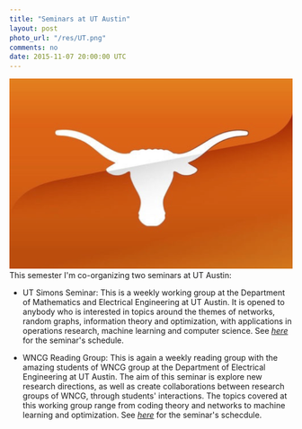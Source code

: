 ```yaml
---
title: "Seminars at UT Austin"
layout: post
photo_url: "/res/UT.png"
comments: no
date: 2015-11-07 20:00:00 UTC
---
```


![](/res/UT.png)
This semester I'm co-organizing two seminars at UT Austin:

- UT Simons Seminar: This is a weekly working group at the Department of Mathematics and Electrical 
Engineering at UT Austin. It is opened to anybody who is interested in topics around the 
themes of networks, random graphs, information theory and optimization, with applications 
in operations research, machine learning and computer science. See [*here*](https://sites.google.com/site/utssfall15/)
for the seminar's schedule.

- WNCG Reading Group: This is again a weekly reading group with the amazing students of WNCG group 
at the Department of Electrical Engineering at UT Austin. The aim of this seminar is explore new 
research directions, as well as create collaborations between research groups of WNCG, through students' 
interactions. The topics covered at this working group range from coding theory and networks to machine learning
and optimization. See [*here*](https://sites.google.com/site/wncgreading/)
for the seminar's schecdule.
